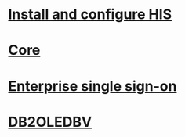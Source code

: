 # [Install and configure HIS](install-and-config-guides\TOC.md)
# [Core](core\TOC.md)
# [Enterprise single sign-on](esso\TOC.md)
# [DB2OLEDBV](db2oledbv\TOC.md)